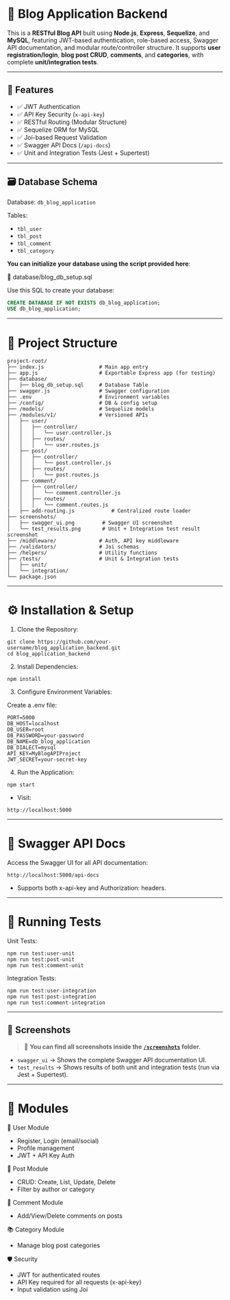 # 📝 Blog Application Backend

This is a **RESTful Blog API** built using **Node.js**, **Express**, **Sequelize**, and **MySQL**, featuring JWT-based authentication, role-based access, Swagger API documentation, and modular route/controller structure. It supports **user registration/login**, **blog post CRUD**, **comments**, and **categories**, with complete **unit/integration tests**.

---

## 🚀 Features

- ✅ JWT Authentication
- ✅ API Key Security (`x-api-key`)
- ✅ RESTful Routing (Modular Structure)
- ✅ Sequelize ORM for MySQL
- ✅ Joi-based Request Validation
- ✅ Swagger API Docs (`/api-docs`)
- ✅ Unit and Integration Tests (Jest + Supertest)

---

## 🗃️ Database Schema

Database: `db_blog_application`

Tables:

- `tbl_user`
- `tbl_post`
- `tbl_comment`
- `tbl_category`

**You can initialize your database using the script provided here**:

📄 database/blog_db_setup.sql

Use this SQL to create your database:

```sql
CREATE DATABASE IF NOT EXISTS db_blog_application;
USE db_blog_application;
```

---

# 📁 Project Structure


```
project-root/
├── index.js                  # Main app entry
├── app.js                    # Exportable Express app (for testing)
├── database/
│   ├── blog_db_setup.sql     # Database Table
├── swagger.js                # Swagger configuration
├── .env                      # Environment variables
├── /config/                  # DB & config setup
├── /models/                  # Sequelize models
├── /modules/v1/              # Versioned APIs
│   ├── user/
│   │   ├── controller/
│   │   │   └── user.controller.js
│   │   ├── routes/
│   │   │   └── user.routes.js
│   ├── post/
│   │   ├── controller/
│   │   │   └── post.controller.js
│   │   ├── routes/
│   │   │   └── post.routes.js
│   ├── comment/
│   │   ├── controller/
│   │   │   └── comment.controller.js
│   │   ├── routes/
│   │   │   └── comment.routes.js
|   ├── add-routing.js            # Centralized route loader
├── screenshots/
│   ├── swagger_ui.png         # Swagger UI screenshot
│   └── test_results.png       # Unit + Integration test result screenshot
├── /middleware/              # Auth, API key middleware
├── /validators/              # Joi schemas
├── /helpers/                 # Utility functions
├── /tests/                   # Unit & Integration tests
│   ├── unit/
│   └── integration/
└── package.json

```

---


# ⚙️ Installation & Setup
1. Clone the Repository:
```
git clone https://github.com/your-username/blog_application_backend.git
cd blog_application_backend
```

2. Install Dependencies:
```
npm install
```

3. Configure Environment Variables:

Create a .env file:
```
PORT=5000
DB_HOST=localhost
DB_USER=root
DB_PASSWORD=your-password
DB_NAME=db_blog_application
DB_DIALECT=mysql
API_KEY=MyBlogAPIProject
JWT_SECRET=your-secret-key
```
4. Run the Application:
```
npm start
```
 - Visit:
```
http://localhost:5000
```
---


# 📖 Swagger API Docs
Access the Swagger UI for all API documentation:
```
http://localhost:5000/api-docs
```
- Supports both x-api-key and Authorization: <JWT> headers.



--- 
# 🧪 Running Tests

Unit Tests:
```
npm run test:user-unit
npm run test:post-unit
npm run test:comment-unit
```

Integration Tests:
```
npm run test:user-integration
npm run test:post-integration
npm run test:comment-integration
```

--- 

## 📸 Screenshots

> 📁 **You can find all screenshots inside the [`/screenshots`](./screenshots) folder.**

- `swagger_ui` → Shows the complete Swagger API documentation UI.
- `test_results` → Shows results of both unit and integration tests (run via Jest + Supertest).

---

# 📂 Modules
🔐 User Module
- Register, Login (email/social)
- Profile management
- JWT + API Key Auth


📝 Post Module
- CRUD: Create, List, Update, Delete
- Filter by author or category

💬 Comment Module
- Add/View/Delete comments on posts

📚 Category Module
- Manage blog post categories

🛡️ Security
- JWT for authenticated routes
- API Key required for all requests (x-api-key)
- Input validation using Joi

